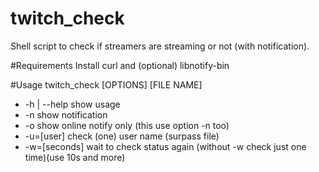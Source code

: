 # twitch_check
Shell script to check if streamers are streaming or not (with notification).

#Requirements
Install curl and (optional) libnotify-bin

#Usage
twitch_check [OPTIONS] [FILE NAME]
*	-h | --help  show usage
*	-n           show notification
*	-o           show online notify only (this use option -n too)
*	-u=[user]    check (one) user name (surpass file)
*	-w=[seconds] wait to check status again (without -w check just one time)(use 10s and more)
